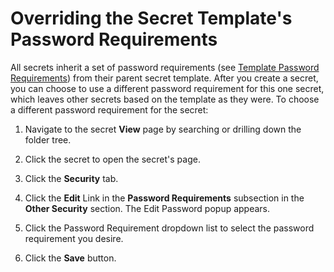 [title]: # (Overriding the Secret Template's Password Requirements)
[tags]: # (Secret Template)
[priority]: # (60)

# Overriding the Secret Template's Password Requirements

All secrets inherit a set of password requirements (see [Template Password Requirements](#template-password-requirements)) from their parent secret template. After you create a secret, you can choose to use a different password requirement for this one secret, which leaves other secrets based on the template as they were. To choose a different password requirement for the secret:

1. Navigate to the secret **View** page by searching or drilling down the folder tree.

1. Click the secret to open the secret's page.

1. Click the **Security** tab.

1. Click the **Edit** Link in the **Password Requirements** subsection in the **Other Security** section. The Edit Password popup appears.

1. Click the Password Requirement dropdown list to select the password requirement you desire.

1. Click the **Save** button.
